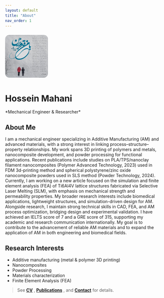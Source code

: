 ```yaml
---
layout: default
title: "About"
nav_order: 1
---
```


<img src="/assets/img/headshot.jpg" alt="Hossein Mahani" style="max-width:140px;border-radius:14px;margin:8px 0;">

<h1 id="hossein-name">Hossein Mahani</h1>
*Mechanical Engineer & Researcher*


<h2 id="about-me">About Me</h2>
<p class="justified-text">
I am a mechanical engineer specializing in Additive Manufacturing (AM) and advanced materials, with a strong interest in linking process–structure–property relationships.
My work spans 3D printing of polymers and metals, nanocomposite development, and powder processing for functional applications.
Recent publications include studies on PLA/TPS/nanoclay filament nanocomposites (Polymer Advanced Technology, 2023) used in FDM 3d-printing method and spherical polystyrene/zinc oxide nanocomposite powders used in SLS method (Powder Technology, 2024).
Currently, I am working on a new article focused on the simulation and finite element analysis (FEA) of Ti6Al4V lattice structures fabricated via Selective Laser Melting (SLM), with emphasis on mechanical strength and permeability properties.
My broader research interests include biomedical applications, lightweight structures, and simulation-driven design for AM.
Alongside research, I maintain strong technical skills in CAD, FEA, and AM process optimization, bridging design and experimental validation.
I have achieved an IELTS score of 7 and a GRE score of 315, supporting my academic and research communication internationally.
My goal is to contribute to the advancement of reliable AM materials and to expand the application of AM in both engineering and biomedical fields.
</p>


## Research Interests
- Additive manufacturing (metal & polymer 3D printing)  
- Nanocomposites  
- Powder Processing  
- Materials characterization  
- Finite Element Analysis (FEA)




> See  **[CV](/cv)** , **[Publications](/publications)** , and **[Contact](/contact)** for details.
